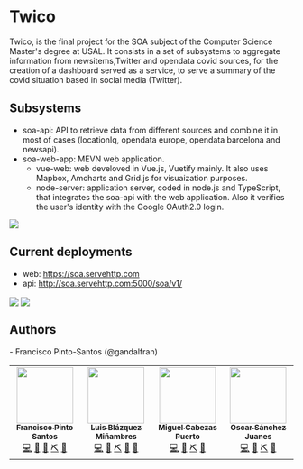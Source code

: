 # Twico
Twico, is the final project for the SOA subject of the Computer Science Master's degree at USAL. It consists in a set of subsystems to aggregate information from newsitems,Twitter and opendata covid sources, for the creation of a dashboard served as a service, to serve a summary of the covid situation based in social media (Twitter).

## Subsystems
- soa-api: API to retrieve data from different sources and combine it in most of cases (locationIq, opendata europe, opendata barcelona and newsapi).
- soa-web-app: MEVN web application.
	- vue-web: web develoved in Vue.js, Vuetify mainly. It also uses Mapbox, Amcharts and Grid.js for visuaization purposes.
	- node-server: application server, coded in node.js and TypeScript, that integrates the soa-api with the web application. Also it verifies the user's identity with the Google OAuth2.0 login.

<img src="https://github.com/GandalFran/soa-final/blob/master/soa-web-app/vue-web/public/img/architecture.png" align="center">

## Current deployments
- web: https://soa.servehttp.com
- api: http://soa.servehttp.com:5000/soa/v1/

<img src="https://github.com/GandalFran/soa-final/blob/master/soa-web-app/vue-web/public/img/twico.PNG" align="center">
<img src="https://github.com/GandalFran/soa-final/blob/master/soa-web-app/vue-web/public/img/dashboard.PNG" align="center">

## Authors
<table>
<tr>
   <td align="center"><a href="https://github.com/GandalFran"><img src="https://avatars2.githubusercontent.com/u/29973536?s=460&u=b45b09f015e310153cd146b8903443c9d0080494&v=4" width="100px;" alt=""/><br /><sub><b>Francisco Pinto Santos</b></sub></a><br /><a href="https://github.com/GandalFran?tab=repositories" title="Code">💻</a> <a href="https://github.com/all-contributors/all-contributors/commits?author=GandalFran" title="Documentation">📖</a> <a href="https://github.com/all-contributors/all-contributors/commits?author=GandalFran" title="Front-end">🎨</a> <a href="https://github.com/all-contributors/all-contributors/commits?author=GandalFran" title="Back-end">⛏</a> <a href="https://github.com/GandalFran" title="Ideas, Planning, & Feedback">🤔</a></td>
- Francisco Pinto-Santos (@gandalfran)	    <td align="center"><a href="https://github.com/luisblazquezm"><img src="https://avatars0.githubusercontent.com/u/40697133?s=460&u=82f3e7d01e88b27ea481e57791fa62c9d519d2ac&v=4" width="100px;" alt=""/><br /><sub><b>Luis Blázquez Miñambres</b></sub></a><br /><a href="https://github.com/luisblazquezm?tab=repositories" title="Code">💻</a> <a href="https://github.com/all-contributors/all-contributors/commits?author=luisblazquezm" title="Documentation">📖</a> <a href="https://github.com/all-contributors/all-contributors/commits?author=luisblazquezm" title="Back-end">⛏</a> <a href="https://github.com/all-contributors/all-contributors/commits?author=luisblazquezm" title="IA">🧠</a> <a href="https://github.com/luisblazquezm" title="Ideas, Planning, & Feedback">🤔</a></td>
    <td align="center"><a href="https://github.com/MiguelCabezasPuerto"><img src="https://avatars2.githubusercontent.com/u/47638681?s=460&v=4" width="100px;" alt=""/><br /><sub><b>Miguel Cabezas Puerto</b></sub></a><br /> <a href="https://github.com/MiguelCabezasPuerto?tab=repositories" title="Code">💻</a> <a href="https://github.com/all-contributors/all-contributors/commits?author=MiguelCabezasPuerto" title="Documentation">📖</a> <a href="https://github.com/all-contributors/all-contributors/commits?author=MiguelCabezasPuerto" title="Back-end">⛏</a> <a href="https://github.com/MiguelCabezasPuerto" title="Ideas, Planning, & Feedback">🤔</a></td>
    <td align="center"><a href="https://github.com/oscarsanchezj"><img src="https://avatars3.githubusercontent.com/u/48065910?s=460&u=c8287b792cf94981253c644207661e75fbda96c2&v=4" width="100px;" alt=""/><br /><sub><b>Oscar Sánchez Juanes</b></sub></a><br /> <a href="https://github.com/oscarsanchezj?tab=repositories" title="Code">💻</a> <a href="https://github.com/all-contributors/all-contributors/commits?author=oscarsanchezj" title="Documentation">📖</a> <a href="https://github.com/all-contributors/all-contributors/commits?author=oscarsanchezj" title="Back-end">⛏</a> <a href="https://github.com/oscarsanchezj" title="Ideas, Planning, & Feedback">🤔</a></td>
  </tr>
